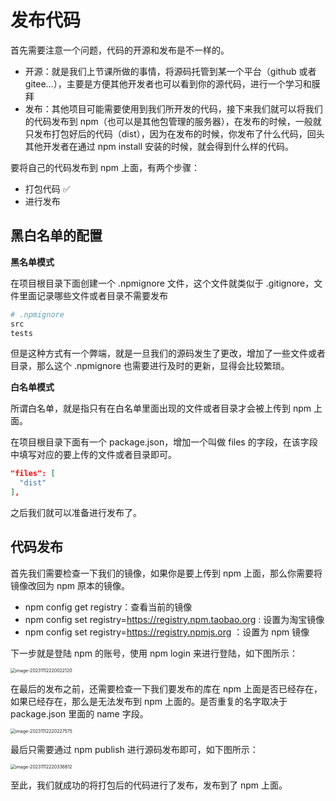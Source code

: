 # 发布代码

首先需要注意一个问题，代码的开源和发布是不一样的。

- 开源：就是我们上节课所做的事情，将源码托管到某一个平台（github 或者 gitee...），主要是方便其他开发者也可以看到你的源代码，进行一个学习和膜拜
- 发布：其他项目可能需要使用到我们所开发的代码，接下来我们就可以将我们的代码发布到 npm（也可以是其他包管理的服务器），在发布的时候，一般就只发布打包好后的代码（dist），因为在发布的时候，你发布了什么代码，回头其他开发者在通过 npm install 安装的时候，就会得到什么样的代码。



要将自己的代码发布到 npm 上面，有两个步骤：

- 打包代码 ✅
- 进行发布



## 黑白名单的配置



**黑名单模式**

在项目根目录下面创建一个 .npmignore 文件，这个文件就类似于 .gitignore，文件里面记录哪些文件或者目录不需要发布

```bash
# .npmignore
src
tests
```

但是这种方式有一个弊端，就是一旦我们的源码发生了更改，增加了一些文件或者目录，那么这个 .npmignore 也需要进行及时的更新，显得会比较繁琐。



**白名单模式**

所谓白名单，就是指只有在白名单里面出现的文件或者目录才会被上传到 npm 上面。

在项目根目录下面有一个 package.json，增加一个叫做 files 的字段，在该字段中填写对应的要上传的文件或者目录即可。

```json
"files": [
  "dist"
],
```



之后我们就可以准备进行发布了。



## 代码发布

首先我们需要检查一下我们的镜像，如果你是要上传到 npm 上面，那么你需要将镜像改回为 npm 原本的镜像。

- npm config get registry：查看当前的镜像
- npm config set registry=https://registry.npm.taobao.org : 设置为淘宝镜像
- npm config set registry=https://registry.npmjs.org ：设置为 npm 镜像

下一步就是登陆 npm 的账号，使用 npm login 来进行登陆，如下图所示：

<img src="https://resource.duyiedu.com/xiejie/2023-11-12-140022.png" alt="image-20231112220022120" style="zoom:50%;" />

在最后的发布之前，还需要检查一下我们要发布的库在 npm 上面是否已经存在，如果已经存在，那么是无法发布到 npm 上面的。是否重复的名字取决于 package.json 里面的 name 字段。

<img src="https://resource.duyiedu.com/xiejie/2023-11-12-140228.png" alt="image-20231112220227575" style="zoom:50%;" />



最后只需要通过 npm publish 进行源码发布即可，如下图所示：

<img src="https://resource.duyiedu.com/xiejie/2023-11-12-140337.png" alt="image-20231112220336612" style="zoom:50%;" />

至此，我们就成功的将打包后的代码进行了发布，发布到了 npm 上面。



